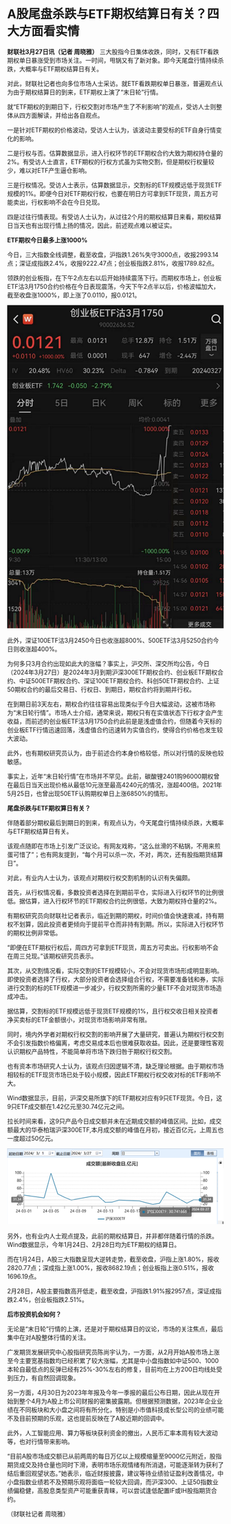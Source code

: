 # A股尾盘杀跌与ETF期权结算日有关？四大方面看实情

**财联社3月27日讯（记者 周晓雅）**
三大股指今日集体收跌，同时，又有ETF看跌期权单日暴涨受到市场关注。一时间，甩锅又有了新对象。即今天尾盘行情持续杀跌，大概率与ETF期权结算日有关。

对此，财联社记者也向多位市场人士采访。就ETF看跌期权单日暴涨，普遍观点认为由于期权结算日的到来，ETF期权上演了“末日轮”行情。

就“ETF期权的到期日下，行权交割对市场产生了不利影响”的观点，受访人士则整体从四方面解读，并给出各自观点。

一是针对ETF期权的价格波动，受访人士认为，该波动主要受标的ETF自身行情变化的影响。

二是行权与否。估算数据显示，进入行权环节的ETF期权合约大致为期权持仓量的2%。有受访人士直言，ETF期权的行权方式虽为实物交割，但是期权行权量较少，难以对ETF产生逼仓影响。

三是行权情况。受访人士表示，估算数据显示，交割标的ETF规模远低于现货ETF规模的1%。即便今日对ETF期权行权，也要在明日方可拿到ETF现货，周五方可能卖出，行权影响不会在今日兑现。

四是过往行情表现。有受访人士认为，从过往2个月的期权结算日来看，期权结算日当天也有出现行情上扬的情况，因此，前述观点难以被证实。

**ETF期权今日最多上涨1000%**

今日，三大指数全线调整，截至收盘，沪指跌1.26%失守3000点，收报2993.14点；深证成指跌2.4%，收报9222.47点；创业板指跌2.81%，收报1789.82点。

领跌的创业板指，在下午2点左右以后开始持续震荡下行。而期权市场上，创业板ETF沽3月1750合约价格在今日表现震荡，今天下午2点半以后，价格波幅加大，截至收盘涨1000%，即上涨了0.0110，报0.0121。

![97a2f097c7f38f5ec7f37876be905ca9.jpg](https://raw.githubusercontent.com/qqhsx/qqnews_image/main/2024/03/27/A股尾盘杀跌与ETF期权结算日有关？四大方面看实情/97a2f097c7f38f5ec7f37876be905ca9.jpg)

此外，深证100ETF沽3月2450今日也收涨超800%、500ETF沽3月5250合约今日则收涨超400%。

为何多只3月合约出现如此大的涨幅？事实上，沪交所、深交所均公告，今日（2024年3月27日）是2024年3月到期沪深300ETF期权合约、创业板ETF期权合约、中证500ETF期权合约、深证100ETF期权合约、科创50ETF期权合约、上证50期权合约的最后交易日、行权日、到期日，期权合约将到期并行权。

在到期日前3天左右，期权合约往往容易出现类似于今日大幅波动，这被市场称为“末日轮行情”。市场人士介绍，通常来说，期权只有在实值状态下行权才会产生收益，而前述的创业板ETF沽3月1750合约此前是是浅虚值合约，但随着今天标的创业板ETF行情迅速回落，浅虚值合约迅速转为实值合约，使得合约价格也发生较大波动。

此外，也有期权研究员认为，由于前述合约本身价格较低，所以对行情的反映也较敏感。

事实上，近年“末日轮行情”在市场并不罕见。此前，碳酸锂2401购96000期权曾在最后日当天出现价格从最低10元涨至最高4240元的情况，涨超400倍。2021年5月25日，也曾出现50ETF认购期权单日上涨6850%的情形。

**尾盘杀跌与ETF期权算日有关？**

伴随着部分期权最后到期日的到来，有观点认为，今天尾盘行情持续杀跌，大概率与ETF期权结算日有关。

该观点随即在市场上引发广泛议论。有网友戏称，“这么丝滑的不粘锅，不用来煎蛋可惜了”；也有网友提到，“每个月可以杀一次，不对，两次，还有股指期货结算日”。

对此，有业内人士认为，该观点对期权行权交割机制的认识有失偏颇。

首先，从行权情况看，多数投资者选择在到期前平仓，实际进入行权环节的比例很低。据估算，进入行权环节的ETF期权合约比例很低，大致为期权持仓量的2%。

有期权研究员向财联社记者表示，临近到期的期权，时间价值会快速衰减，持有期权不划算，因此投资者更倾向于提前平仓而非持有到期。所以，实际进入行权环节的期权比例非常低。

“即便在ETF期权行权后，周四方可拿到ETF现货，周五方可卖出。行权影响不会在周三兑现。”该期权研究员表示。

其次，从交割情况看，实际交割的ETF规模较小，不会对现货市场形成明显影响。即使投资者选择了行权，大部分投资者会选择组合行权，不需要准备钱和券，实际进行交割的标的ETF规模进一步减少，行权交割所需的少量ETF不会对现货市场造成冲击。

据估算，交割标的ETF规模远低于现货ETF规模的1%，且行权交收日相关投资者净买卖标的ETF金额很小，对现货市场影响非常有限。

同时，境内外学者对期权行权交割的影响开展了大量研究，普遍认为期权行权交割不会引发指数价格偏离，考虑交易成本后也很难获取收益。因此，还是要理性客观认识期权产品特性，不能简单将市场下跌归咎于期权行权交割。

也有资本市场研究人士认为，该观点归因逻辑不清，缺乏理论根据。由于期权市场相较标的ETF现货市场已处于较小规模，因此ETF期权行权交收对标的ETF影响不大。

Wind数据显示，目前，沪深交易所旗下的ETF期权对应有9只ETF现货。今日，这9只ETF成交额在1.42亿元至30.74亿元之间。

拉长时间来看，这9只产品今日成交额并未在近期成交额的峰值区间。比如，成交额最大的华泰柏瑞沪深300ETF,本月成交额的峰值在月初，接近百亿元，上周五也一度超过50亿元。

![6d847c8957238f2920858b265cf212ec.jpg](https://raw.githubusercontent.com/qqhsx/qqnews_image/main/2024/03/27/A股尾盘杀跌与ETF期权结算日有关？四大方面看实情/6d847c8957238f2920858b265cf212ec.jpg)

另外，也有业内人士观点提及，此前的期权结算日，并非都伴随着行情的杀跌。Wind数据显示，今年1月24日、2月28日均为ETF期权的结算日。

而在1月24日，A股三大指数呈现大逆转走势，截至收盘，沪指上涨1.80%，报收2820.77点；深成指上涨1.00%，报收8682.19点；创业板指上涨0.51%，报收1696.19点。

2月28日，A股主要指数高开低走，截至收盘，沪指跌1.91%报2957点，深证成指跌2.4%，创业板指跌2.51%。

**后市投资机会如何？**

无论是“末日轮”行情的上演，还是对于期权结算日的议论，市场的关注焦点，最后集中在对A股整体行情的关注。

广发期货发展研究中心股指研究员陈尚宇认为，一方面，从2月开始A股市场上涨至今主要宽基指数均已经积累了较大涨幅，尤其是中小盘指数如中证500、1000本轮自最低点的反弹已经有25%-30%左右的修复，目前均在上方200日均线处受到压力，有自然回调现象。

另一方面，4月30日为2023年年报及今年一季报的最后公布日期，因此从现在开始到整个4月为A股上市公司财报的密集披露期。但根据预测数据，2023年企业业绩在不同板块和大小盘之间将有所分化，特别是小市值科技成长型公司的业绩可能不及目前预期的乐观，这也提前反映在了A股近期的回调中。

此外，人工智能应用、算力等板块获利资金的撤出，人民币汇率本周有较大波动等，也对行情带来影响。

“目前A股市场成交额已从前两周的每日万亿以上规模缩量至9000亿元附近，股指期货成交及持仓量也同时下滑，表明市场乐观情绪有所消退，可能逐渐转为获利了结后重回观望状态。”她表示，临近财报披露，建议等待业绩验证盈利改善情况，中小盘指数业绩若不及预期乐观将面临一轮较大回调，而沪深300、上证50指数业绩偏稳健，高股息类型资产可能重获青睐，可以尝试逢低配置IF或IH股指期货合约。

（财联社记者 周晓雅）

